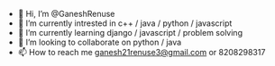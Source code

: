 - 👋 Hi, I’m @GaneshRenuse
- 👀 I’m currently intrested in c++ / java / python / javascript
- 🌱 I’m currently learning  django / javascript / problem solving
- 💞️ I’m looking to collaborate on python / java
- 📫 How to reach me ganesh21renuse3@gmail.com or 8208298317

<!---
GaneshRenuse/GaneshRenuse is a ✨ special ✨ repository because its `README.md` (this file) appears on your GitHub profile.
You can click the Preview link to take a look at your changes.
--->
